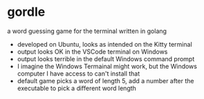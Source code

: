 # gordle
a word guessing game for the terminal written in golang

- developed on Ubuntu, looks as intended on the Kitty terminal
- output looks OK in the VSCode terminal on Windows
- output looks terrible in the default Windows command prompt
- I imagine the Windows Termainal might work, but the Windows computer I have access to can't install that
- default game picks a word of length 5, add a number after the executable to pick a different word length
